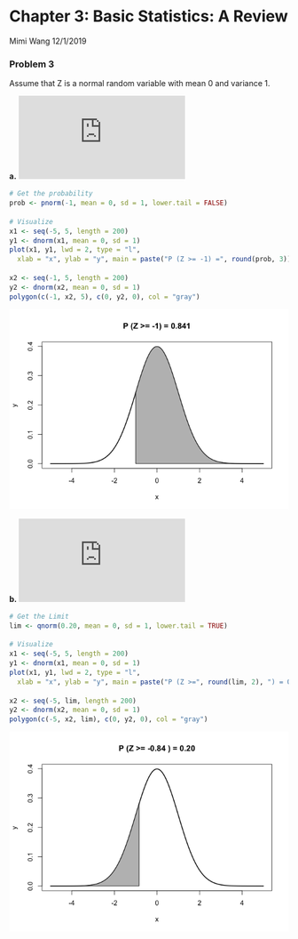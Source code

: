 Chapter 3: Basic Statistics: A Review
================
Mimi Wang
12/1/2019

### Problem 3

Assume that Z is a normal random variable with mean 0 and variance 1.

**a.** ![P(Z \\geq -1) =
?](https://latex.codecogs.com/png.latex?P%28Z%20%5Cgeq%20-1%29%20%3D%20%3F
"P(Z \\geq -1) = ?")

``` r
# Get the probability
prob <- pnorm(-1, mean = 0, sd = 1, lower.tail = FALSE)

# Visualize
x1 <- seq(-5, 5, length = 200)
y1 <- dnorm(x1, mean = 0, sd = 1)
plot(x1, y1, lwd = 2, type = "l",
  xlab = "x", ylab = "y", main = paste("P (Z >= -1) =", round(prob, 3)))

x2 <- seq(-1, 5, length = 200)
y2 <- dnorm(x2, mean = 0, sd = 1)
polygon(c(-1, x2, 5), c(0, y2, 0), col = "gray")
```

![](Chap03_Prob03_files/figure-gfm/unnamed-chunk-1-1.png)<!-- -->

**b.** ![P(Z \\leq ?)
= 0.20](https://latex.codecogs.com/png.latex?P%28Z%20%5Cleq%20%3F%29%20%3D%200.20
"P(Z \\leq ?) = 0.20")

``` r
# Get the Limit
lim <- qnorm(0.20, mean = 0, sd = 1, lower.tail = TRUE)

# Visualize
x1 <- seq(-5, 5, length = 200)
y1 <- dnorm(x1, mean = 0, sd = 1)
plot(x1, y1, lwd = 2, type = "l",
  xlab = "x", ylab = "y", main = paste("P (Z >=", round(lim, 2), ") = 0.20"))

x2 <- seq(-5, lim, length = 200)
y2 <- dnorm(x2, mean = 0, sd = 1)
polygon(c(-5, x2, lim), c(0, y2, 0), col = "gray")
```

![](Chap03_Prob03_files/figure-gfm/unnamed-chunk-2-1.png)<!-- -->
